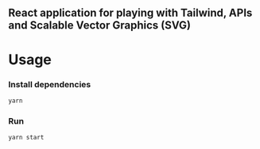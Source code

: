 ## React application for playing with Tailwind, APIs and Scalable Vector Graphics (SVG)

# Usage

### Install dependencies

```bash
yarn
```

### Run

```bash
yarn start
```
